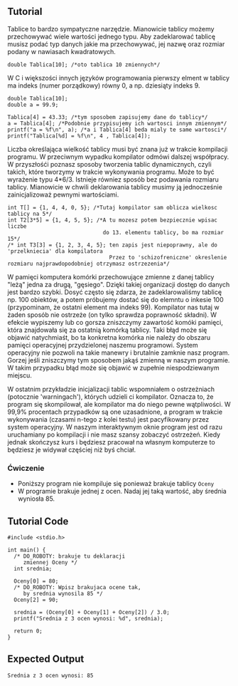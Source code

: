 Tutorial
--------

Tablice to bardzo sympatyczne narzędzie. Mianowicie tablicy możemy przechowywać wiele wartości jednego typu. Aby zadeklarować tablicę musisz podać typ danych jakie ma przechowywać, jej nazwę oraz rozmiar podany w nawiasach kwadratowych.
	
	double Tablica[10]; /*oto tablica 10 zmiennych*/
	
W C i większości innych języków programowania pierwszy elment w tablicy ma indeks (numer porządkowy) równy 0, a np. dziesiąty indeks 9.
	
	double Tablica[10];
	double a = 99.9;
	
	Tablica[4] = 43.33; /*tym sposobem zapisujemy dane do tablicy*/
	a = Tablica[4]; /*Podobnie przypisujemy ich wartosci innym zmiennym*/
	printf("a = %f\n", a); /*a i Tablica[4] beda mialy te same wartosci*/
	printf("Tablica[%d] = %f\n", 4 , Tablica[4]);
	
Liczba określająca wielkość tablicy musi być znana już w trakcie kompilacji programu. W przeciwnym wypadku kompilator odmówi dalszej współpracy. W przyszłośći poznasz sposoby tworzenia tablic dynamicznych, czyli takich, które tworzymy w trakcie wykonywania programu. Może to być wyrażenie typu 4*6/3. Istnieje równiez sposób bez podawania rozmiaru tablicy. Mianowicie w chwili deklarowania tablicy musimy ją jednocześnie zainicjalizoważ pewnymi wartościami.
	
	int T[] = {1, 4, 4, 0, 5}; /*Tutaj kompilator sam oblicza wielkosc tablicy na 5*/
	int T2[3*5] = {1, 4, 5, 5}; /*A tu mozesz potem bezpiecznie wpisac liczbe 
	                              do 13. elementu tablicy, bo ma rozmiar 15*/
	/* int T3[3] = {1, 2, 3, 4, 5}; ten zapis jest niepoprawny, ale do 'przelkniecia' dla kompilatora
	                                Przez to 'schizofreniczne' okreslenie rozmiaru najprawdopodobniej otrzymasz ostrzezenia*/
	
	

W pamięci komputera komórki przechowujące zmienne z danej tablicy "leżą" jedna za drugą, "gęsiego". Dzięki takiej organizacji dostęp do danych jest bardzo szybki. Dosyć często się zdarza, że zadeklarowaliśmy tablicę np. 100 obiektów, a potem próbujemy dostać się do elemntu o inkesie 100 (przypominam, że ostatni element ma indeks 99). Kompilator nas tutaj w żaden sposób nie ostrzeże (on tylko sprawdza poprawność składni). W efekcie wypiszemy lub co gorsza zniszczymy zawartość komóki pamięci, która znajdowała się za ostatnią komórką tablicy. Taki błąd może się objawić natychmiaśt, bo ta konkretna komórka nie należy do obszaru pamięci operacyjnej przydzielonej naszemu programowi. System operacyjny nie pozwoli na takie manewry i brutalnie zamknie nasz program. Gorzej jeśli zniszczymy tym sposobem jakąś zmienną w naszym programie. W takim przypadku błąd może się objawić w zupełnie niespodziewanym miejscu.

W ostatnim przykładzie inicjalizacji tablic wspomniałem o ostrzeżniach (potocznie 'warningach'), których udzieli ci kompilator. Oznacza to, że program się skompilował, ale kompilator ma do niego pewne wątpliwości. W 99,9% procentach przypadków są one uzasadnione, a program w trakcie wykonywania (czasami n-tego z kolei testu) jest pacyfikowany przez system operacyjny. W naszym interaktywnym oknie program jest od razu uruchamiany po kompilacji i nie masz szansy zobaczyć ostrzeżeń. Kiedy jednak skończysz kurs i będziesz pracował na własnym komputerze to będziesz je widywał częściej niż byś chciał.

### Ćwiczenie

* Poniższy program nie kompiluje się ponieważ brakuje tablicy `Oceny` 
* W programie brakuje jednej z ocen. Nadaj jej taką wartość, aby średnia wyniosła 85.

Tutorial Code
-------------
	
	#include <stdio.h>
    
	int main() {
	  /* DO_ROBOTY: brakuje tu deklaracji 
	     zmiennej Oceny */
	  int srednia;

	  Oceny[0] = 80;
	  /* DO_ROBOTY: Wpisz brakujaca ocene tak, 
	     by srednia wynosila 85 */
	  Oceny[2] = 90;

	  srednia = (Oceny[0] + Oceny[1] + Oceny[2]) / 3.0;
	  printf("Srednia z 3 ocen wynosi: %d", srednia);

	  return 0;
	}

Expected Output
---------------
	Srednia z 3 ocen wynosi: 85
